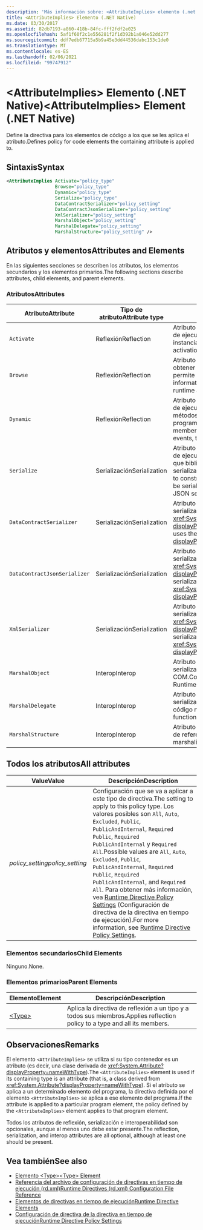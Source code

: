```yaml
---
description: 'Más información sobre: <AttributeImplies> elemento (.net Native)'
title: <AttributeImplies> Elemento (.NET Native)
ms.date: 03/30/2017
ms.assetid: 82db7193-a860-418b-84fc-fff2fdf2e025
ms.openlocfilehash: 5af1f60f2c1e556281f2f1d392b1a046e52dd277
ms.sourcegitcommit: ddf7edb67715a5b9a45e3dd44536dabc153c1de0
ms.translationtype: MT
ms.contentlocale: es-ES
ms.lasthandoff: 02/06/2021
ms.locfileid: "99747912"
---
```

# <a name="attributeimplies-element-net-native"></a><span data-ttu-id="269a9-103">\<AttributeImplies> Elemento (.NET Native)</span><span class="sxs-lookup"><span data-stu-id="269a9-103">\<AttributeImplies> Element (.NET Native)</span></span>

<span data-ttu-id="269a9-104">Define la directiva para los elementos de código a los que se les aplica el atributo.</span><span class="sxs-lookup"><span data-stu-id="269a9-104">Defines policy for code elements the containing attribute is applied to.</span></span>  
  
## <a name="syntax"></a><span data-ttu-id="269a9-105">Sintaxis</span><span class="sxs-lookup"><span data-stu-id="269a9-105">Syntax</span></span>  
  
```xml  
<AttributeImplies Activate="policy_type"  
                  Browse="policy_type"  
                  Dynamic="policy_type"  
                  Serialize="policy_type"
                  DataContractSerializer="policy_setting"  
                  DataContractJsonSerializer="policy_setting"  
                  XmlSerializer="policy_setting"  
                  MarshalObject="policy_setting"  
                  MarshalDelegate="policy_setting"  
                  MarshalStructure="policy_setting" />  
```  
  
## <a name="attributes-and-elements"></a><span data-ttu-id="269a9-106">Atributos y elementos</span><span class="sxs-lookup"><span data-stu-id="269a9-106">Attributes and Elements</span></span>  

 <span data-ttu-id="269a9-107">En las siguientes secciones se describen los atributos, los elementos secundarios y los elementos primarios.</span><span class="sxs-lookup"><span data-stu-id="269a9-107">The following sections describe attributes, child elements, and parent elements.</span></span>  
  
### <a name="attributes"></a><span data-ttu-id="269a9-108">Atributos</span><span class="sxs-lookup"><span data-stu-id="269a9-108">Attributes</span></span>  
  
|<span data-ttu-id="269a9-109">Atributo</span><span class="sxs-lookup"><span data-stu-id="269a9-109">Attribute</span></span>|<span data-ttu-id="269a9-110">Tipo de atributo</span><span class="sxs-lookup"><span data-stu-id="269a9-110">Attribute type</span></span>|<span data-ttu-id="269a9-111">Descripción</span><span class="sxs-lookup"><span data-stu-id="269a9-111">Description</span></span>|  
|---------------|--------------------|-----------------|  
|`Activate`|<span data-ttu-id="269a9-112">Reflexión</span><span class="sxs-lookup"><span data-stu-id="269a9-112">Reflection</span></span>|<span data-ttu-id="269a9-113">Atributo opcional.</span><span class="sxs-lookup"><span data-stu-id="269a9-113">Optional attribute.</span></span> <span data-ttu-id="269a9-114">Controla el acceso en tiempo de ejecución a los constructores para permitir la activación de instancias.</span><span class="sxs-lookup"><span data-stu-id="269a9-114">Controls runtime access to constructors to enable activation of instances.</span></span>|  
|`Browse`|<span data-ttu-id="269a9-115">Reflexión</span><span class="sxs-lookup"><span data-stu-id="269a9-115">Reflection</span></span>|<span data-ttu-id="269a9-116">Atributo opcional.</span><span class="sxs-lookup"><span data-stu-id="269a9-116">Optional attribute.</span></span> <span data-ttu-id="269a9-117">Controla la consulta para obtener información sobre los elementos de programa, pero no permite el acceso en tiempo de ejecución.</span><span class="sxs-lookup"><span data-stu-id="269a9-117">Controls querying for information about program elements, but does not enable any runtime access.</span></span>|  
|`Dynamic`|<span data-ttu-id="269a9-118">Reflexión</span><span class="sxs-lookup"><span data-stu-id="269a9-118">Reflection</span></span>|<span data-ttu-id="269a9-119">Atributo opcional.</span><span class="sxs-lookup"><span data-stu-id="269a9-119">Optional attribute.</span></span> <span data-ttu-id="269a9-120">Controla el acceso en tiempo de ejecución a todos los miembros de tipo (incluidos constructores, métodos, campos, propiedades y eventos) para permitir la programación dinámica.</span><span class="sxs-lookup"><span data-stu-id="269a9-120">Controls runtime access to all type members, including constructors, methods, fields, properties, and events, to enable dynamic programming.</span></span>|  
|`Serialize`|<span data-ttu-id="269a9-121">Serialización</span><span class="sxs-lookup"><span data-stu-id="269a9-121">Serialization</span></span>|<span data-ttu-id="269a9-122">Atributo opcional.</span><span class="sxs-lookup"><span data-stu-id="269a9-122">Optional attribute.</span></span> <span data-ttu-id="269a9-123">Controla el acceso en tiempo de ejecución a constructores, campos y propiedades para permitir que bibliotecas como el serializador JSON Newtonsoft puedan serializar y deserializar instancias de tipo.</span><span class="sxs-lookup"><span data-stu-id="269a9-123">Controls runtime access to constructors, fields, and properties, to enable type instances to be serialized and deserialized by libraries such as the Newtonsoft JSON serializer.</span></span>|  
|`DataContractSerializer`|<span data-ttu-id="269a9-124">Serialización</span><span class="sxs-lookup"><span data-stu-id="269a9-124">Serialization</span></span>|<span data-ttu-id="269a9-125">Atributo opcional.</span><span class="sxs-lookup"><span data-stu-id="269a9-125">Optional attribute.</span></span> <span data-ttu-id="269a9-126">Controla la directiva de serialización que usa la clase <xref:System.Runtime.Serialization.DataContractSerializer?displayProperty=nameWithType>.</span><span class="sxs-lookup"><span data-stu-id="269a9-126">Controls policy for serialization that uses the <xref:System.Runtime.Serialization.DataContractSerializer?displayProperty=nameWithType> class.</span></span>|  
|`DataContractJsonSerializer`|<span data-ttu-id="269a9-127">Serialización</span><span class="sxs-lookup"><span data-stu-id="269a9-127">Serialization</span></span>|<span data-ttu-id="269a9-128">Atributo opcional.</span><span class="sxs-lookup"><span data-stu-id="269a9-128">Optional attribute.</span></span> <span data-ttu-id="269a9-129">Controla la directiva de serialización JSON que usa la clase <xref:System.Runtime.Serialization.Json.DataContractJsonSerializer?displayProperty=nameWithType>.</span><span class="sxs-lookup"><span data-stu-id="269a9-129">Controls policy for JSON serialization that uses the <xref:System.Runtime.Serialization.Json.DataContractJsonSerializer?displayProperty=nameWithType> class.</span></span>|  
|`XmlSerializer`|<span data-ttu-id="269a9-130">Serialización</span><span class="sxs-lookup"><span data-stu-id="269a9-130">Serialization</span></span>|<span data-ttu-id="269a9-131">Atributo opcional.</span><span class="sxs-lookup"><span data-stu-id="269a9-131">Optional attribute.</span></span> <span data-ttu-id="269a9-132">Controla la directiva de serialización XML que usa la clase <xref:System.Xml.Serialization.XmlSerializer?displayProperty=nameWithType>.</span><span class="sxs-lookup"><span data-stu-id="269a9-132">Controls policy for XML serialization that uses the <xref:System.Xml.Serialization.XmlSerializer?displayProperty=nameWithType> class.</span></span>|  
|`MarshalObject`|<span data-ttu-id="269a9-133">Interop</span><span class="sxs-lookup"><span data-stu-id="269a9-133">Interop</span></span>|<span data-ttu-id="269a9-134">Atributo opcional.</span><span class="sxs-lookup"><span data-stu-id="269a9-134">Optional attribute.</span></span> <span data-ttu-id="269a9-135">Controla la directiva de serialización de tipos de referencia a Windows Runtime y COM.</span><span class="sxs-lookup"><span data-stu-id="269a9-135">Controls policy for marshaling reference types to Windows Runtime and COM.</span></span>|  
|`MarshalDelegate`|<span data-ttu-id="269a9-136">Interop</span><span class="sxs-lookup"><span data-stu-id="269a9-136">Interop</span></span>|<span data-ttu-id="269a9-137">Atributo opcional.</span><span class="sxs-lookup"><span data-stu-id="269a9-137">Optional attribute.</span></span> <span data-ttu-id="269a9-138">Controla la directiva de serialización de tipos de delegado como punteros de función a código nativo.</span><span class="sxs-lookup"><span data-stu-id="269a9-138">Controls policy for marshaling delegate types as function pointers to native code.</span></span>|  
|`MarshalStructure`|<span data-ttu-id="269a9-139">Interop</span><span class="sxs-lookup"><span data-stu-id="269a9-139">Interop</span></span>|<span data-ttu-id="269a9-140">Atributo opcional.</span><span class="sxs-lookup"><span data-stu-id="269a9-140">Optional attribute.</span></span> <span data-ttu-id="269a9-141">Controla la directiva de cálculo de referencias de tipos de valor a código nativo.</span><span class="sxs-lookup"><span data-stu-id="269a9-141">Controls policy for marshaling value types to native code.</span></span>|  
  
## <a name="all-attributes"></a><span data-ttu-id="269a9-142">Todos los atributos</span><span class="sxs-lookup"><span data-stu-id="269a9-142">All attributes</span></span>  
  
|<span data-ttu-id="269a9-143">Value</span><span class="sxs-lookup"><span data-stu-id="269a9-143">Value</span></span>|<span data-ttu-id="269a9-144">Descripción</span><span class="sxs-lookup"><span data-stu-id="269a9-144">Description</span></span>|  
|-----------|-----------------|  
|<span data-ttu-id="269a9-145">*policy_setting*</span><span class="sxs-lookup"><span data-stu-id="269a9-145">*policy_setting*</span></span>|<span data-ttu-id="269a9-146">Configuración que se va a aplicar a este tipo de directiva.</span><span class="sxs-lookup"><span data-stu-id="269a9-146">The setting to apply to this policy type.</span></span> <span data-ttu-id="269a9-147">Los valores posibles son `All`, `Auto`, `Excluded`, `Public`, `PublicAndInternal`, `Required Public`, `Required PublicAndInternal` y `Required All`.</span><span class="sxs-lookup"><span data-stu-id="269a9-147">Possible values are `All`, `Auto`, `Excluded`, `Public`, `PublicAndInternal`, `Required Public`, `Required PublicAndInternal`, and `Required All`.</span></span> <span data-ttu-id="269a9-148">Para obtener más información, vea [Runtime Directive Policy Settings](runtime-directive-policy-settings.md) (Configuración de directiva de la directiva en tiempo de ejecución).</span><span class="sxs-lookup"><span data-stu-id="269a9-148">For more information, see [Runtime Directive Policy Settings](runtime-directive-policy-settings.md).</span></span>|  
  
### <a name="child-elements"></a><span data-ttu-id="269a9-149">Elementos secundarios</span><span class="sxs-lookup"><span data-stu-id="269a9-149">Child Elements</span></span>  

 <span data-ttu-id="269a9-150">Ninguno.</span><span class="sxs-lookup"><span data-stu-id="269a9-150">None.</span></span>  
  
### <a name="parent-elements"></a><span data-ttu-id="269a9-151">Elementos primarios</span><span class="sxs-lookup"><span data-stu-id="269a9-151">Parent Elements</span></span>  
  
|<span data-ttu-id="269a9-152">Elemento</span><span class="sxs-lookup"><span data-stu-id="269a9-152">Element</span></span>|<span data-ttu-id="269a9-153">Descripción</span><span class="sxs-lookup"><span data-stu-id="269a9-153">Description</span></span>|  
|-------------|-----------------|  
|[\<Type>](type-element-net-native.md)|<span data-ttu-id="269a9-154">Aplica la directiva de reflexión a un tipo y a todos sus miembros.</span><span class="sxs-lookup"><span data-stu-id="269a9-154">Applies reflection policy to a type and all its members.</span></span>|  
  
## <a name="remarks"></a><span data-ttu-id="269a9-155">Observaciones</span><span class="sxs-lookup"><span data-stu-id="269a9-155">Remarks</span></span>  

 <span data-ttu-id="269a9-156">El elemento `<AttributeImplies>` se utiliza si su tipo contenedor es un atributo (es decir, una clase derivada de <xref:System.Attribute?displayProperty=nameWithType>).</span><span class="sxs-lookup"><span data-stu-id="269a9-156">The `<AttributeImplies>` element is used if its containing type is an attribute (that is, a class derived from <xref:System.Attribute?displayProperty=nameWithType>).</span></span> <span data-ttu-id="269a9-157">Si el atributo se aplica a un determinado elemento del programa, la directiva definida por el elemento `<AttributeImplies>` se aplica a ese elemento del programa.</span><span class="sxs-lookup"><span data-stu-id="269a9-157">If the attribute is applied to a particular program element, the policy defined by the `<AttributeImplies>` element applies to that program element.</span></span>  
  
 <span data-ttu-id="269a9-158">Todos los atributos de reflexión, serialización e interoperabilidad son opcionales, aunque al menos uno debe estar presente.</span><span class="sxs-lookup"><span data-stu-id="269a9-158">The reflection, serialization, and interop attributes are all optional, although at least one should be present.</span></span>  
  
## <a name="see-also"></a><span data-ttu-id="269a9-159">Vea también</span><span class="sxs-lookup"><span data-stu-id="269a9-159">See also</span></span>

- [<span data-ttu-id="269a9-160">Elemento \<Type></span><span class="sxs-lookup"><span data-stu-id="269a9-160">\<Type> Element</span></span>](type-element-net-native.md)
- [<span data-ttu-id="269a9-161">Referencia del archivo de configuración de directivas en tiempo de ejecución (rd.xml)</span><span class="sxs-lookup"><span data-stu-id="269a9-161">Runtime Directives (rd.xml) Configuration File Reference</span></span>](runtime-directives-rd-xml-configuration-file-reference.md)
- [<span data-ttu-id="269a9-162">Elementos de directivas en tiempo de ejecución</span><span class="sxs-lookup"><span data-stu-id="269a9-162">Runtime Directive Elements</span></span>](runtime-directive-elements.md)
- [<span data-ttu-id="269a9-163">Configuración de directiva de la directiva en tiempo de ejecución</span><span class="sxs-lookup"><span data-stu-id="269a9-163">Runtime Directive Policy Settings</span></span>](runtime-directive-policy-settings.md)
